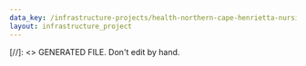 ```yaml
---
data_key: /infrastructure-projects/health-northern-cape-henrietta-nursing-college
layout: infrastructure_project
---
```

[//]: <> GENERATED FILE. Don't edit by hand.